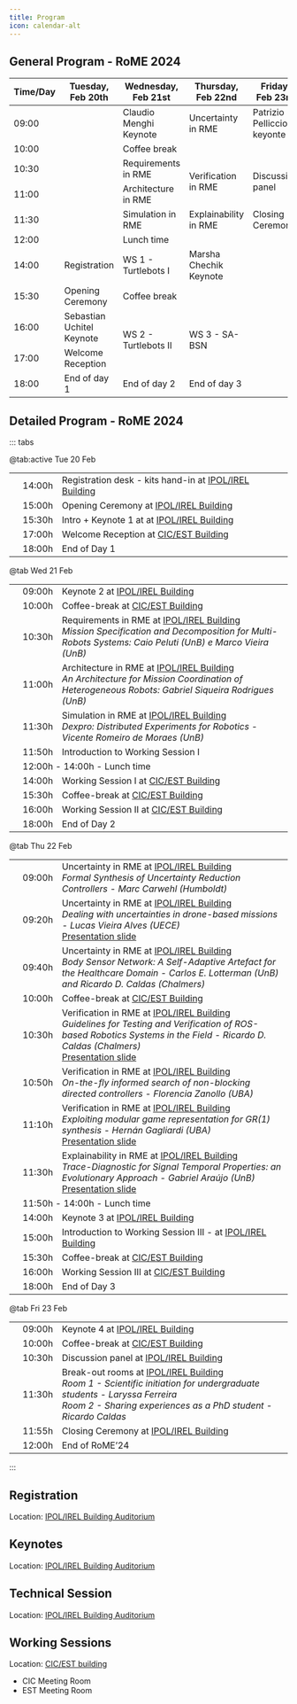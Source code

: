 ```yaml
---
title: Program
icon: calendar-alt
---
```


## <i class="fas fa-calendar-check" style="color:var(--theme-color)"></i> General Program - RoME 2024


<table class="tg">
<thead>
  <tr>
    <th class="tg-bq31">Time/Day</th>
    <th class="tg-bq31">Tuesday, Feb   20th</th>
    <th class="tg-bq31">Wednesday, Feb   21st</th>
    <th class="tg-bq31">Thursday, Feb   22nd</th>
    <th class="tg-bq31">Friday, Feb   23rd</th>
  </tr>
</thead>
<tbody>
  <tr>
    <td class="tg-amwm">09:00</td>
    <td class="tg-ddj9" rowspan="6"> <br><br><br><br><br></td>
    <td class="tg-0c6x">Claudio Menghi Keynote</td>
    <td class="tg-9fnw"> Uncertainty in RME</td>
    <td class="tg-0c6x"> Patrizio Pelliccione keyonte</td>
  </tr>
  <tr>
    <td class="tg-amwm">10:00</td>
    <td class="tg-qrlx" colspan="3">Coffee break</td>
  </tr>
  <tr>
    <td class="tg-amwm">10:30</td>
    <td class="tg-9fnw">Requirements in RME</td>
    <td class="tg-9fnw" rowspan="2"> Verification in RME</td>
    <td class="tg-9fnw" rowspan="2">Discussion panel</td>
  </tr>
  <tr>
    <td class="tg-amwm">11:00</td>
    <td class="tg-9fnw">Architecture in RME</td>
  </tr>
  <tr>
    <td class="tg-amwm">11:30</td>
    <td class="tg-9fnw">Simulation in RME</td>
    <td class="tg-9fnw">Explainability in RME</td>
    <td class="tg-zsuv">Closing Ceremony</td>
  </tr>
  <tr>
    <td class="tg-amwm">12:00</td>
    <td class="tg-qrlx" colspan="3">Lunch time</td>
  </tr>
  <tr>
    <td class="tg-amwm">14:00</td>
    <td class="tg-zsuv">Registration</td>
    <td class="tg-slju">WS 1 - Turtlebots I</td>
    <td class="tg-0c6x">Marsha Chechik Keynote</td>
    <td class="tg-ddj9" rowspan="5"> <br><br><br><br></td>
  </tr>
  <tr>
    <td class="tg-amwm">15:30</td>
    <td class="tg-zsuv">Opening Ceremony</td>
    <td class="tg-qrlx" colspan="2">Coffee break</td>
  </tr>
  <tr>
    <td class="tg-amwm">16:00</td>
    <td class="tg-0c6x">Sebastian Uchitel Keynote</td>
    <td class="tg-slju" rowspan="2">WS 2 - Turtlebots II</td>
    <td class="tg-slju" rowspan="2">WS 3 - SA-BSN</td>
  </tr>
  <tr>
    <td class="tg-amwm">17:00</td>
    <td class="tg-zsuv">Welcome Reception</td>
  </tr>
  <tr>
    <td class="tg-amwm">18:00</td>
    <td class="tg-amwm">      End of day 1</td>
    <td class="tg-amwm">End of day 2</td>
    <td class="tg-amwm">End of day 3</td>
  </tr>
</tbody>
</table>


## <i class="fas fa-calendar-check" style="color:var(--theme-color)"></i> Detailed Program - RoME 2024








::: tabs

@tab:active Tue 20 Feb

<table class="tg">
<tbody>
  <tr>
    <td class="tg-zsuv"></td>
    <td class="horario">14:00h</td>
    <td class="descricao">Registration desk - kits hand-in at <a href="./Locations.html#ipol-irel-building">IPOL/IREL Building</a></td>
  </tr>
  <tr>
    <td class="tg-zsuv"></td>
    <td class="horario">15:00h</td>
    <td class="descricao">Opening Ceremony at <a href="./Locations.html#ipol-irel-building">IPOL/IREL Building</a></td>
  </tr>
  <tr>
    <td class="tg-0c6x"></td>
    <td class="horario">15:30h</td>
    <td class="descricao">Intro + Keynote 1 at at <a href="./Locations.html#ipol-irel-building">IPOL/IREL Building</a></td>
  </tr>
  <tr>
    <td class="tg-zsuv"></td>
    <td class="horario">17:00h</td>
    <td class="descricao">Welcome Reception at <a href="./Locations.html#cic-est-building">CIC/EST Building</a></td>
  </tr>
  <tr>
    <td class=""></td>
    <td class="horario">18:00h</td>
    <td class="descricaoEnd">End of Day 1</td>
  </tr>
</tbody>
</table>

@tab Wed 21 Feb

<table class="tg">
<tbody>
  <tr>
    <td class="tg-0c6x"></td>
    <td class="horario">09:00h</td>
    <td class="descricao">Keynote 2 at <a href="./Locations.html#ipol-irel-building">IPOL/IREL Building</a></td>
  </tr>
  <tr>
    <td class="tg-qrlx"></td>
    <td class="horario">10:00h</td>
    <td class="descricaoEnd">Coffee-break at <a href="./Locations.html#cic-est-building">CIC/EST Building</a></td>
  </tr>
    <tr>
    <td class="tg-9fnw"></td>
    <td class="horario">10:30h</td>
    <td class="descricao">Requirements in RME at <a href="./Locations.html#ipol-irel-building">IPOL/IREL Building</a><br>
    <i class="palestrantes">Mission Specification and Decomposition for Multi-Robots Systems: Caio Peluti (UnB) e Marco Vieira (UnB)</i></td>
  </tr>
    <tr>
    <td class="tg-9fnw"></td>
    <td class="horario">11:00h</td>
    <td class="descricao">Architecture in RME at <a href="./Locations.html#ipol-irel-building">IPOL/IREL Building</a><br>
    <i class="palestrantes">An Architecture for Mission Coordination of Heterogeneous Robots: Gabriel Siqueira Rodrigues (UnB)</i></td>
  </tr>
    <tr>
    <td class="tg-9fnw"></td>
    <td class="horario">11:30h</td>
    <td class="descricao">Simulation in RME at <a href="./Locations.html#ipol-irel-building">IPOL/IREL Building</a><br>
    <i class="palestrantes">Dexpro: Distributed Experiments for Robotics - Vicente Romeiro de Moraes (UnB)</i></td>
  </tr>
    <tr>
    <td class="tg-slju"></td>
    <td class="horario">11:50h</td>
    <td class="descricao">Introduction to Working Session I</td>
  </tr>
    <tr>
    <td class="tg-qrlx"></td>
    <td class="descricaoEnd" colspan="2">12:00h - 14:00h - Lunch time</td>
  </tr>
  <tr>
    <td class="tg-slju"></td>
    <td class="horario">14:00h</td>
    <td class="descricao">Working Session I at <a href="./Locations.html#cic-est-building">CIC/EST Building</a></td>
  </tr>
    <tr>
    <td class="tg-qrlx"></td>
    <td class="horario">15:30h</td>
    <td class="descricaoEnd">Coffee-break at <a href="./Locations.html#cic-est-building">CIC/EST Building</a></td>
  </tr>
    <tr>
    <td class="tg-slju"></td>
    <td class="horario">16:00h</td>
    <td class="descricao">Working Session II at <a href="./Locations.html#cic-est-building">CIC/EST Building</a></td>
  </tr>
  <tr>
    <td class=""></td>
    <td class="horario">18:00h</td>
    <td class="descricaoEnd">End of Day 2</td>
  </tr>
</tbody>
</table>

<!-- <i class="palestrantes"></i> -->

@tab Thu 22 Feb

<table class="tg">
<tbody>
  <tr>
    <td class="tg-9fnw"></td>
    <td class="horario">09:00h</td>
    <td class="descricao">Uncertainty in RME at <a href="./Locations.html#ipol-irel-building">IPOL/IREL Building</a><br>
    <i class="palestrantes">Formal Synthesis of Uncertainty Reduction Controllers - Marc Carwehl (Humboldt)</i></td>
  </tr>
  <tr>
    <td class="tg-9fnw"></td>
    <td class="horario">09:20h</td>
    <td class="descricao">Uncertainty in RME at <a href="./Locations.html#ipol-irel-building">IPOL/IREL Building</a><br>
    <i class="palestrantes">Dealing with uncertainties in drone-based missions - Lucas Vieira Alves (UECE)</i><br>
    <a href="/RoME/assets/apresentacoes/Alves.pdf" download><i class="fa-solid fa-file-pdf" style="color:var(--theme-color)"></i> Presentation slide</a></td>
  </tr>
    <tr>
    <td class="tg-9fnw"></td>
    <td class="horario">09:40h</td>
    <td class="descricao">Uncertainty in RME at <a href="./Locations.html#ipol-irel-building">IPOL/IREL Building</a><br>
    <i class="palestrantes">Body Sensor Network: A Self-Adaptive Artefact for the Healthcare Domain - Carlos E. Lotterman (UnB) and Ricardo D. Caldas (Chalmers)</i></td>
  </tr>
  <tr>
    <td class="tg-qrlx"></td>
    <td class="horario">10:00h</td>
    <td class="descricaoEnd">Coffee-break at <a href="./Locations.html#cic-est-building">CIC/EST Building</a></td>
  </tr>
    <tr>
    <td class="tg-9fnw"></td>
    <td class="horario">10:30h</td>
    <td class="descricao">Verification in RME at <a href="./Locations.html#ipol-irel-building">IPOL/IREL Building</a><br>
    <i class="palestrantes">Guidelines for Testing and Verification of ROS-based Robotics Systems in the Field - Ricardo D. Caldas (Chalmers)</i><br>
    <a href="/RoME/assets/apresentacoes/Caldas.pdf" download><i class="fa-solid fa-file-pdf" style="color:var(--theme-color)"></i> Presentation slide</a></td>
  </tr>
    <tr>
    <td class="tg-9fnw"></td>
    <td class="horario">10:50h</td>
    <td class="descricao">Verification in RME at <a href="./Locations.html#ipol-irel-building">IPOL/IREL Building</a><br>
    <i class="palestrantes">On-the-fly informed search of non-blocking directed controllers - Florencia Zanollo (UBA)</i></td>
  </tr>
    <tr>
    <td class="tg-9fnw"></td>
    <td class="horario">11:10h</td>
    <td class="descricao">Verification in RME at <a href="./Locations.html#ipol-irel-building">IPOL/IREL Building</a><br>
    <i class="palestrantes">Exploiting modular game representation for GR(1) synthesis - Hernán Gagliardi (UBA)</i><br>
    <a href="/RoME/assets/apresentacoes/Gagliardi.pdf" download><i class="fa-solid fa-file-pdf" style="color:var(--theme-color)"></i> Presentation slide</a></td>
  </tr>
    <tr>
    <td class="tg-9fnw"></td>
    <td class="horario">11:30h</td>
    <td class="descricao">Explainability in RME at <a href="./Locations.html#ipol-irel-building">IPOL/IREL Building</a><br>
    <i class="palestrantes">Trace-Diagnostic for Signal Temporal Properties: an Evolutionary Approach - Gabriel Araújo (UnB)</i><br>
    <a href="/RoME/assets/apresentacoes/Araujo.pdf" download><i class="fa-solid fa-file-pdf" style="color:var(--theme-color)"></i> Presentation slide</a></td>
  </tr>  
  <tr>
    <td class="tg-qrlx"></td>
    <td class="descricaoEnd" colspan="2">11:50h - 14:00h - Lunch time</td>
  </tr>
    <tr>
    <td class="tg-0c6x"></td>
    <td class="horario">14:00h</td>
    <td class="descricao">Keynote 3 at <a href="./Locations.html#ipol-irel-building">IPOL/IREL Building</a></td>
  </tr>
    <tr>
    <td class="tg-slju"></td>
    <td class="horario">15:00h</td>
    <td class="descricao">Introduction to Working Session III - at <a href="./Locations.html#ipol-irel-building">IPOL/IREL Building</a></td>
  </tr>
    <tr>
    <td class="tg-qrlx"></td>
    <td class="horario">15:30h</td>
    <td class="descricaoEnd">Coffee-break at <a href="./Locations.html#cic-est-building">CIC/EST Building</a></td>
  </tr>
    <tr>
    <td class="tg-slju"></td>
    <td class="horario">16:00h</td>
    <td class="descricao">Working Session III at <a href="./Locations.html#cic-est-building">CIC/EST Building</a></td>
  </tr>
  <tr>
    <td class=""></td>
    <td class="horario">18:00h</td>
    <td class="descricaoEnd">End of Day 3</td>
  </tr>
</tbody>
</table>

@tab Fri 23 Feb

<table class="tg">
<tbody>
  <tr>
    <td class="tg-0c6x"></td>
    <td class="horario">09:00h</td>
    <td class="descricao">Keynote 4 at <a href="./Locations.html#ipol-irel-building">IPOL/IREL Building</a></td>
  </tr>  
  <tr>
    <td class="tg-qrlx"></td>
    <td class="horario">10:00h</td>
    <td class="descricaoEnd">Coffee-break at <a href="./Locations.html#cic-est-building">CIC/EST Building</a></td>
  </tr>
  <tr>
    <td class="tg-9fnw"></td>
    <td class="horario">10:30h</td>
    <td class="descricao">Discussion panel at <a href="./Locations.html#ipol-irel-building">IPOL/IREL Building</a></td>
  </tr>
    <tr>
    <td class="tg-9fnw"></td>
    <td class="horario">11:30h</td>
    <td class="descricao">Break-out rooms at <a href="./Locations.html#ipol-irel-building">IPOL/IREL Building</a><br>
    <i class="palestrantes">Room 1 - Scientific initiation for undergraduate students - Laryssa Ferreira<br>
    Room 2 - Sharing experiences as a PhD student - Ricardo Caldas</i></td>
  </tr>
    <tr>
    <td class="tg-zsuv"></td>
    <td class="horario">11:55h</td>
    <td class="descricao">Closing Ceremony at <a href="./Locations.html#ipol-irel-building">IPOL/IREL Building</a></td>
  </tr>
    <tr>
    <td class=""></td>
    <td class="horario">12:00h</td>
    <td class="descricaoEnd">End of RoME’24</td>
  </tr>
</tbody>
</table>

:::



<!-- at <a href="./Locations.html#ipol-irel-building">IPOL/IREL Building</a>

at <a href="./Locations.html#cic-est-building">CIC/EST Building</a>

-->



## <i class="fa-solid fa-id-card-clip" style="color:var(--theme-color)"></i> Registration

Location: [IPOL/IREL Building Auditorium](./Locations.html#ipol-irel-building)

## <i class="fa-solid fa-microphone-alt" style="color:var(--theme-color)"></i> Keynotes

Location: [IPOL/IREL Building Auditorium](./Locations.html#ipol-irel-building)

## <i class="fa-solid fa-compass-drafting" style="color:var(--theme-color)"></i> Technical Session

Location: [IPOL/IREL Building Auditorium](./Locations.html#ipol-irel-building)

## <i class="fa-solid fa-briefcase" style="color:var(--theme-color)"></i> Working Sessions
Location: [CIC/EST building](./Locations.html#cic-est-building)

- CIC Meeting Room
- EST Meeting Room
